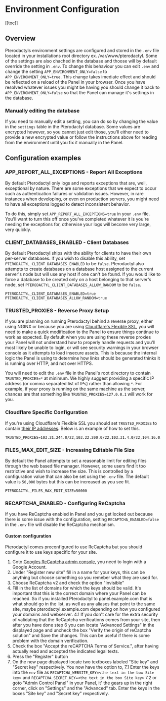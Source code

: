 # Environment Configuration

[[toc]]
## Overview
Pterodactyls environment settings are configured and stored in the `.env` file located in your installations root directory ex. /var/www/pterodactyl. Some of the settings are also chached in the database and thoose will by default override the setting in `.env`. To change this behaviour you can edit `.env` and change the setting `APP_ENVIRONMENT_ONLY=false` to `APP_ENVIRONMENT_ONLY=true`.
This change takes imediate effect and should be reflected on a reload of the Panel in your browser.
Once you have resolved whatever issues you might be having you should change it back to `APP_ENVIRONMENT_ONLY=false` so that the Panel can manage it's settings in the database.

### Manually editing the database
If you need to manually edit a setting, you can do so by changing the value in the `settings` table in the Pterodactyl
database. Some values are encrypted however, so you cannot just edit those, you'll either need to provide a new
encrypted value or follow the instructions above for reading from the environment until you fix it manually in the Panel.

## Configuration examples

### APP_REPORT_ALL_EXCEPTIONS - Report All Exceptions
By default Pterodactyl only logs and reports exceptions that are, well, exceptional by nature. There are some exceptions
that we expect to occur such as authentication failures or validation issues. However, in rare instances when developing,
or even on production servers, you might need to have all exceptions logged to detect inconsistent behavior.

To do this, simply set `APP_REPORT_ALL_EXCEPTIONS=true` in your `.env` file. You'll want to turn this off once you've
completed whatever it is you're needing the exceptions for, otherwise your logs will become very large, very quickly.

### CLIENT_DATABASES_ENABLED - Client Databases
By default Pterodactyl ships with the ability for clients to have their own per-server databases. If you wish to disable
this ability, set `PTERODACTYL_CLIENT_DATABASES_ENABLED` to be `false`. Pterodactyl also attempts to create databases
on a database host assigned to the current server's node but will use any host if one can't be found. If you would like
to force a database to be created only on a host belonging to that server's node, set `PTERODACTYL_CLIENT_DATABASES_ALLOW_RANDOM`
to be `false`.

```
PTERODACTYL_CLIENT_DATABASES_ENABLED=true
PTERODACTYL_CLIENT_DATABASES_ALLOW_RANDOM=true
```

### TRUSTED_PROXIES - Reverse Proxy Setup
If you are planning on running Pterodactyl behind a reverse proxy, either using NGINX or because you are using
[Cloudflare's Flexible SSL](https://support.cloudflare.com/hc/en-us/articles/200170416-What-do-the-SSL-options-mean-),
you will need to make a quick modification to the Panel to ensure things continue to work as expected. By default when
you are using these reverse proxies your Panel will not understand how to properly handle requests and you'll most likely
be unable to login, or will see security warnings in your browser console as it attempts to load insecure assets. This
is because the internal logic the Panel is using to determine how links should be generated thinks it is running over
HTTP, and not over HTTPS.

You will need to edit the `.env` file in the Panel's root directory to contain `TRUSTED_PROXIES=*` at minimum. We 
highly suggest providing a specific IP address (or comma separated list of IPs) rather than allowing `*`. For example,
if your proxy is running on the same machine as the server, chances are that something like `TRUSTED_PROXIES=127.0.0.1`
will work for you.

### Cloudflare Specific Configuration
If you're using Cloudflare's Flexible SSL you should set `TRUSTED_PROXIES` to contain [their IP addresses](https://www.cloudflare.com/ips/).
Below is an example of how to set this.

```
TRUSTED_PROXIES=103.21.244.0/22,103.22.200.0/22,103.31.4.0/22,104.16.0.0/12,108.162.192.0/18,131.0.72.0/22,141.101.64.0/18,162.158.0.0/15,172.64.0.0/13,173.245.48.0/20,188.114.96.0/20,190.93.240.0/20,197.234.240.0/22,198.41.128.0/17
```

### FILES_MAX_EDIT_SIZE - Increasing Editable File Size
By default the Panel attempts to set a reasonable limit for editing files through the web based file manager. However,
some users find it too restrictive and wish to increase the size. This is controlled by a configuration value that can
also be set using the `.env` file. The default value is `50,000` bytes but this can be increased as you see fit.

```
PTERODACTYL_FILES_MAX_EDIT_SIZE=50000
```

### RECAPTCHA_ENABLED - Configuring ReCaptcha
If you have ReCaptcha enabled in Panel and you get locked out because there is some issue with the configuration, setting `RECAPTCHA_ENABLED=false` in the `.env` file will disable the ReCaptcha mechanism.

#### Custom configuration
Pterodactyl comes preconfigured to use ReCaptcha but you should configure it to use keys specific for your site.
1. Goto [Googles ReCaptcha admin console](https://www.google.com/recaptcha/admin#list), you need to login with a  Google Account.
2. Under "Register new site" fill in a name for your keys, this can be anything but choose something so you remeber what they are used for.
3. Choose ReCaptcha v2 and check the option "Invisible"
4. Fill in the list of domains for which the keys should be valid. It's important that this is the correct domain where your Panel can be reached. So if you installed Pterodactyl to panel.example.com that is what should go in the list, as well as any aliases that point to the same site, maybe pterodactyl.example.com depending on how you configured your domains and webserver.
4.1 If you don't care for the extra security of validating that the ReCaptcha verifications comes from your site, then after you have done step 6 you can locate "Advanced Settings" in the displayed page and uncheck the box "Verify the origin of reCaptcha solution" and Save the changes. This can be useful if there is some problem with the domain verification.
5. Check the box "Accept the reCAPTCHA Terms of Service.", after having actually read and accepted the indicated legal texts.
6. Press the "Register" button
7. On the new page displayed locate two textboxes labeled "Site key" and "Secret key" respectively. You now have the option to,
7.1 Enter the keys into the `env` file as `RECAPTCHA_WEBSITE_KEY=<the text in the box Site key>` and `RECAPTCHA_SECRET_KEY=<the text in the box Site key>`
7.2 or goto "Admin Control Panel" in your Panel, it' the gears up in the right corner, click on "Settings" and the "Advanced" tab. Enter the keys in the boxes "Site key" and "Secret key" respectively.
